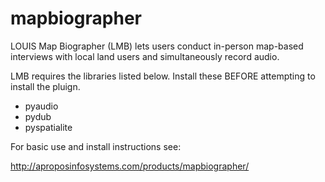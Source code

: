 mapbiographer
=============

LOUIS Map Biographer (LMB) lets users conduct in-person map-based interviews with local land users and simultaneously record audio.

LMB requires the libraries listed below. Install these BEFORE attempting to install the pluign.
- pyaudio
- pydub
- pyspatialite

For basic use and install instructions see:

http://aproposinfosystems.com/products/mapbiographer/
